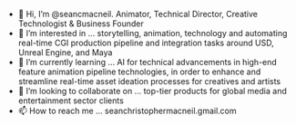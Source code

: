 - 👋 Hi, I’m @seancmacneil. Animator, Technical Director, Creative Technologist & Business Founder
- 👀 I’m interested in ... storytelling, animation, technology and automating real-time CGI production pipeline and integration tasks around USD, Unreal Engine, and Maya
- 🌱 I’m currently learning ... AI for technical advancements in high-end feature animation pipeline technologies, in order to enhance and streamline real-time asset ideation processes for creatives and artists
- 💞️ I’m looking to collaborate on ... top-tier products for global media and entertainment sector clients
- 📫 How to reach me ... seanchristophermacneil.gmail.com

<!---
seancmacneil/seancmacneil is a ✨ special ✨ repository because its `README.md` (this file) appears on your GitHub profile.
You can click the Preview link to take a look at your changes.
--->
